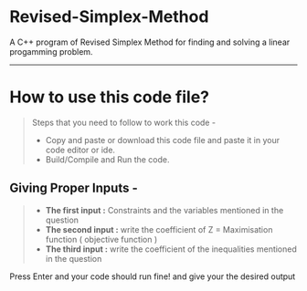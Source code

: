 # Revised-Simplex-Method
A C++ program of Revised Simplex Method for finding and solving a linear progamming problem.

---

# How to use this code file? 

> Steps that you need to follow to work this code - 
> - Copy and paste or download this code file and paste it in your code editor or ide. 
> - Build/Compile and Run the code. 

## Giving Proper Inputs - 
> - **The first input :** Constraints and the variables mentioned in the question 
> - **The second input :** write the coefficient of Z = Maximisation function ( objective function ) 
> - **The third input :** write the coefficient of the inequalities mentioned in the question 

Press Enter and your code should run fine! and give your the desired output
